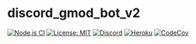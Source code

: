 # discord_gmod_bot_v2
[![Node.js CI](https://github.com/manix84/discord_gmod_bot_v2/actions/workflows/node.js.yml/badge.svg)](https://github.com/manix84/discord_gmod_bot_v2/actions/workflows/node.js.yml)
[![License: MIT](https://img.shields.io/badge/License-MIT-brightgreen.svg)](https://github.com/manix84/discord_gmod_bot_v2/blob/main/LICENSE)
[![Discord](https://img.shields.io/discord/732566248461828228.svg?label=&logo=discord&logoColor=ffffff&color=7389D8&labelColor=6A7EC2)](https://discord.gg/yg6KJ8c)
[![Heroku](https://pyheroku-badge.herokuapp.com/?app=discord-muter-beta&style=flat)](https://discord-muter-beta.herokuapp.com/)
[![CodeCov](https://codecov.io/gh/manix84/discord_gmod_bot_v2/branch/main/graph/badge.svg?token=ez4k1J1239)](https://codecov.io/gh/manix84/discord_gmod_bot_v2)
